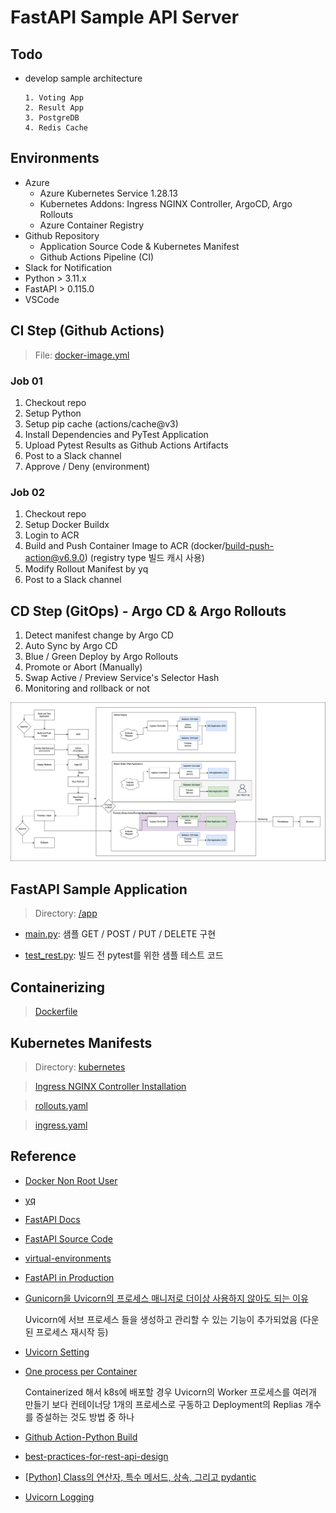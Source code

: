 # FastAPI Sample API Server

## Todo
- develop sample architecture
  ```
  1. Voting App
  2. Result App
  3. PostgreDB
  4. Redis Cache
  ```

## Environments
- Azure
  - Azure Kubernetes Service 1.28.13
  - Kubernetes Addons: Ingress NGINX Controller, ArgoCD, Argo Rollouts
  - Azure Container Registry
- Github Repository
  - Application Source Code & Kubernetes Manifest
  - Github Actions Pipeline (CI)
- Slack for Notification
- Python > 3.11.x
- FastAPI > 0.115.0
- VSCode

## CI Step (Github Actions)

> File: [docker-image.yml](.github/workflows/docker-image.yml)

### Job 01
1. Checkout repo
2. Setup Python
3. Setup pip cache (actions/cache@v3)
4. Install Dependencies and PyTest Application
5. Upload Pytest Results as Github Actions Artifacts
6. Post to a Slack channel
7. Approve / Deny (environment)

### Job 02
1. Checkout repo
2. Setup Docker Buildx
3. Login to ACR
4. Build and Push Container Image to ACR (docker/build-push-action@v6.9.0) (registry type 빌드 캐시 사용)
5. Modify Rollout Manifest by yq
6. Post to a Slack channel

## CD Step (GitOps) - Argo CD & Argo Rollouts
1. Detect manifest change by Argo CD
2. Auto Sync by Argo CD
3. Blue / Green Deploy by Argo Rollouts
4. Promote or Abort (Manually)
5. Swap Active / Preview Service's Selector Hash
6. Monitoring and rollback or not

![cicd](img/cicd_diagram.png)

## FastAPI Sample Application
> Directory: [/app](/app)

- [main.py](app/main.py): 샘플 GET / POST / PUT / DELETE 구현

- [test_rest.py](app/test_rest.py): 빌드 전 pytest를 위한 샘플 테스트 코드

## Containerizing

> [Dockerfile](Dockerfile)

## Kubernetes Manifests
> Directory: [kubernetes](/manifests/)

> [Ingress NGINX Controller Installation](https://github.com/hyukjuns/kubernetes/tree/main/addons/ingress-nginx-controller)

> [rollouts.yaml](/manifests/rollouts.yaml)

> [ingress.yaml](manifests/ingress.yaml)

## Reference
- [Docker Non Root User](https://www.docker.com/blog/understanding-the-docker-user-instruction/)
- [yq](https://mikefarah.gitbook.io/yq)
- [FastAPI Docs](https://fastapi.tiangolo.com/)
- [FastAPI Source Code](https://github.com/fastapi/fastapi)
- [virtual-environments](https://fastapi.tiangolo.com/virtual-environments/#install-packages-directly)
- [FastAPI in Production](https://dev.to/dpills/fastapi-production-setup-guide-1hhh#setup)
- [Gunicorn을 Uvicorn의 프로세스 매니저로 더이상 사용하지 않아도 되는 이유](https://fastapi.tiangolo.com/deployment/docker/#single-container)
    
    Uvicorn에 서브 프로세스 들을 생성하고 관리할 수 있는 기능이 추가되었음 (다운된 프로세스 재시작 등)
- [Uvicorn Setting](https://www.uvicorn.org/settings/)
- [One process per Container](https://fastapi.tiangolo.com/deployment/docker/#one-process-per-container)
    
    Containerized 해서 k8s에 배포할 경우 Uvicorn의 Worker 프로세스를 여러개 만들기 보다 컨테이너당 1개의 프로세스로 구동하고 Deployment의 Replias 개수를 증설하는 것도 방법 중 하나
- [Github Action-Python Build](https://docs.github.com/en/actions/use-cases-and-examples/building-and-testing/building-and-testing-python)
- [best-practices-for-rest-api-design](https://stackoverflow.blog/2020/03/02/best-practices-for-rest-api-design/)
- [\[Python\] Class의 연산자, 특수 메서드, 상속, 그리고 pydantic](https://devocean.sk.com/blog/techBoardDetail.do?ID=164774)
- [Uvicorn Logging](https://gist.github.com/liviaerxin/d320e33cbcddcc5df76dd92948e5be3b)